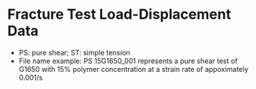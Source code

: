 # Fracture Test Load-Displacement Data
- PS: pure shear; ST: simple tension
- File name example: PS 15G1650_001 represents a pure shear test of G1650 with 15% polymer concentration at a strain rate of appoximately 0.001/s
